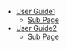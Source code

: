 + [User Guide1](https://github.com/authorjapps/zerocode/wiki/About-Motivation1)
  + [Sub Page](https://github.com/authorjapps/zerocode/wiki/About-MotivationS1)
+ [User Guide2](https://github.com/authorjapps/zerocode/wiki/About-Motivation2)
  + [Sub Page](https://github.com/authorjapps/zerocode/wiki/About-MotivationS2)
